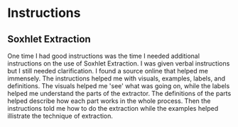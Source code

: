 # Instructions

## Soxhlet Extraction

One time I had good instructions was the time I needed additional instructions on the use of Soxhlet Extraction. I was given verbal instructions but I still needed clarification. I found a source online that helped me immensely. The instructions helped me with visuals, examples, labels, and definitions. The visuals helped me 'see' what was going on, while the labels helped me understand the parts of the extractor. The definitions of the parts helped describe how each part works in the whole process. Then the instructions told me how to do the extraction while the examples helped illistrate the technique of extraction.
